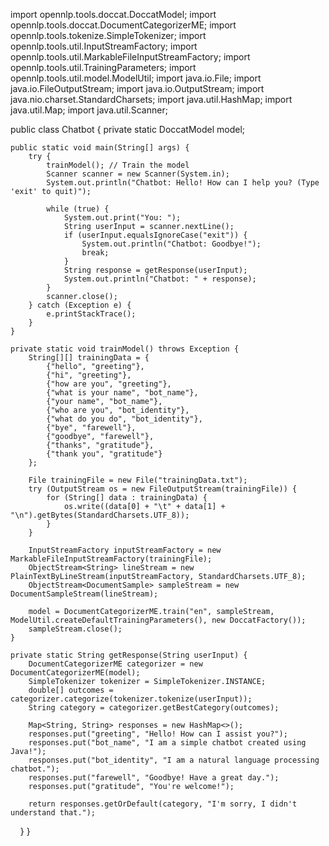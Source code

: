 import opennlp.tools.doccat.DoccatModel;
import opennlp.tools.doccat.DocumentCategorizerME;
import opennlp.tools.tokenize.SimpleTokenizer;
import opennlp.tools.util.InputStreamFactory;
import opennlp.tools.util.MarkableFileInputStreamFactory;
import opennlp.tools.util.TrainingParameters;
import opennlp.tools.util.model.ModelUtil;
import java.io.File;
import java.io.FileOutputStream;
import java.io.OutputStream;
import java.nio.charset.StandardCharsets;
import java.util.HashMap;
import java.util.Map;
import java.util.Scanner;

public class Chatbot {
    private static DoccatModel model;

    public static void main(String[] args) {
        try {
            trainModel(); // Train the model
            Scanner scanner = new Scanner(System.in);
            System.out.println("Chatbot: Hello! How can I help you? (Type 'exit' to quit)");

            while (true) {
                System.out.print("You: ");
                String userInput = scanner.nextLine();
                if (userInput.equalsIgnoreCase("exit")) {
                    System.out.println("Chatbot: Goodbye!");
                    break;
                }
                String response = getResponse(userInput);
                System.out.println("Chatbot: " + response);
            }
            scanner.close();
        } catch (Exception e) {
            e.printStackTrace();
        }
    }

    private static void trainModel() throws Exception {
        String[][] trainingData = {
            {"hello", "greeting"},
            {"hi", "greeting"},
            {"how are you", "greeting"},
            {"what is your name", "bot_name"},
            {"your name", "bot_name"},
            {"who are you", "bot_identity"},
            {"what do you do", "bot_identity"},
            {"bye", "farewell"},
            {"goodbye", "farewell"},
            {"thanks", "gratitude"},
            {"thank you", "gratitude"}
        };

        File trainingFile = new File("trainingData.txt");
        try (OutputStream os = new FileOutputStream(trainingFile)) {
            for (String[] data : trainingData) {
                os.write((data[0] + "\t" + data[1] + "\n").getBytes(StandardCharsets.UTF_8));
            }
        }

        InputStreamFactory inputStreamFactory = new MarkableFileInputStreamFactory(trainingFile);
        ObjectStream<String> lineStream = new PlainTextByLineStream(inputStreamFactory, StandardCharsets.UTF_8);
        ObjectStream<DocumentSample> sampleStream = new DocumentSampleStream(lineStream);

        model = DocumentCategorizerME.train("en", sampleStream, ModelUtil.createDefaultTrainingParameters(), new DoccatFactory());
        sampleStream.close();
    }

    private static String getResponse(String userInput) {
        DocumentCategorizerME categorizer = new DocumentCategorizerME(model);
        SimpleTokenizer tokenizer = SimpleTokenizer.INSTANCE;
        double[] outcomes = categorizer.categorize(tokenizer.tokenize(userInput));
        String category = categorizer.getBestCategory(outcomes);

        Map<String, String> responses = new HashMap<>();
        responses.put("greeting", "Hello! How can I assist you?");
        responses.put("bot_name", "I am a simple chatbot created using Java!");
        responses.put("bot_identity", "I am a natural language processing chatbot.");
        responses.put("farewell", "Goodbye! Have a great day.");
        responses.put("gratitude", "You're welcome!");

        return responses.getOrDefault(category, "I'm sorry, I didn't understand that.");
    }
}
